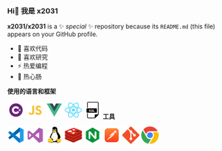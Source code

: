 ### Hi👋 我是 x2031


**x2031/x2031** is a ✨ _special_ ✨ repository because its `README.md` (this file) appears on your GitHub profile.

- 🔭 喜欢代码
- 🌱 喜欢研究
- ⚡ 热爱编程
- 💬 热心肠

**使用的语言和框架**

<code><img height="40" src="ln1.png" alt="C#" title="C#"></code>
<code><img height="40" src="ln2.png" alt=".Net" title=".Ner"></code>
<code><img height="40" src="ln3.png" alt="Js" title="Js"></code>
<code><img height="40" src="ln4.png" alt="Vue" title="Vue"></code>
<code><img height="40" src="ln5.png" alt="React" title="React"></code>
**工具**

<code><img height="40" src="tool1.png" alt="VSCode" title="VSCode"></code>
<code><img height="40" src="tool2.png" alt="VSCode" title="VSCode"></code>
<code><img height="40" src="tool3.png" alt="VSCode" title="VSCode"></code>
<code><img height="40" src="tool4.png" alt="VSCode" title="VSCode"></code>
<code><img height="40" src="tool5.png" alt="VSCode" title="VSCode"></code>
<code><img height="40" src="tool6.png" alt="VSCode" title="VSCode"></code>
<code><img height="40" src="tool7.png" alt="VSCode" title="VSCode"></code>
<code><img height="40" src="tool8.png" alt="VSCode" title="VSCode"></code>
